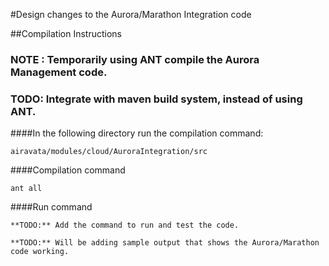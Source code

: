 #Design changes to the Aurora/Marathon Integration code

##Compilation Instructions

### **NOTE : Temporarily using ANT compile the Aurora Management code.**
### **TODO:** Integrate with maven build system, instead of using ANT.

####In the following directory run the compilation command:
```
airavata/modules/cloud/AuroraIntegration/src
```

####Compilation command
```
ant all
```

####Run command
```
**TODO:** Add the command to run and test the code.

**TODO:** Will be adding sample output that shows the Aurora/Marathon code working.
```
